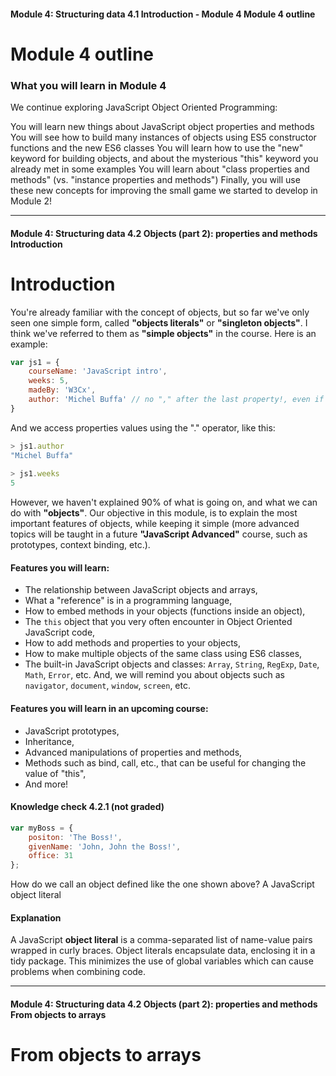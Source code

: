 #### Module 4: Structuring data   4.1 Introduction - Module 4   Module 4 outline

# Module 4 outline

### What you will learn in Module 4

We continue exploring JavaScript Object Oriented Programming:

You will learn new things about JavaScript object properties and methods
You will see how to build many instances of objects using ES5 constructor functions and the new ES6 classes
You will learn how to use the "new" keyword for building objects, and about the mysterious "this" keyword you already met in some examples
You will learn about "class properties and methods" (vs. "instance properties and methods")
Finally, you will use these new concepts for improving the small game we started to develop in Module 2!

---

#### Module 4: Structuring data   4.2 Objects (part 2): properties and methods   Introduction

# Introduction

You're already familiar with the concept of objects, but so far we've only seen one simple form, called **"objects literals"** or 
**"singleton objects"**. I think we've referred to them as **"simple objects"** in the course. Here is an example:

```javascript
var js1 = {
    courseName: 'JavaScript intro',
    weeks: 5,
    madeBy: 'W3Cx',
    author: 'Michel Buffa' // no "," after the last property!, even if ES5/6 accept it
}
```

And we access properties values using the "." operator, like this:

```javascript
> js1.author
"Michel Buffa"
 
> js1.weeks
5
```

However, we haven't explained 90% of what is going on, and what we can do with **"objects"**. Our objective in this module, is to 
explain the most important features of objects, while keeping it simple (more advanced topics will be taught in a future 
**"JavaScript Advanced"** course, such as prototypes, context binding, etc.).

#### Features you will learn:

* The relationship between JavaScript objects and arrays,
* What a "reference" is in a programming language,
* How to embed methods in your objects (functions inside an object),
* The `this` object that you very often encounter in Object Oriented JavaScript code,
* How to add methods and properties to your objects,
* How to make multiple objects of the same class using ES6 classes,
* The built-in JavaScript objects and classes: `Array`, `String`, `RegExp`, `Date`, `Math`, `Error`, etc. And, we will remind you about objects such as `navigator`, `document`, `window`, `screen`, etc.

#### Features you will learn in an upcoming course:

* JavaScript prototypes,
* Inheritance,
* Advanced manipulations of properties and methods,
* Methods such as bind, call, etc., that can be useful for changing the value of "this",
* And more!

#### Knowledge check 4.2.1 (not graded)
```javascript
var myBoss = {
    positon: 'The Boss!',
    givenName: 'John, John the Boss!',
    office: 31
};
```
How do we call an object defined like the one shown above?
A JavaScript object literal

#### Explanation
A JavaScript **object literal** is a comma-separated list of name-value pairs wrapped in curly braces. Object literals encapsulate 
data, enclosing it in a tidy package. This minimizes the use of global variables which can cause problems when combining code.

---

#### Module 4: Structuring data   4.2 Objects (part 2): properties and methods   From objects to arrays

# From objects to arrays